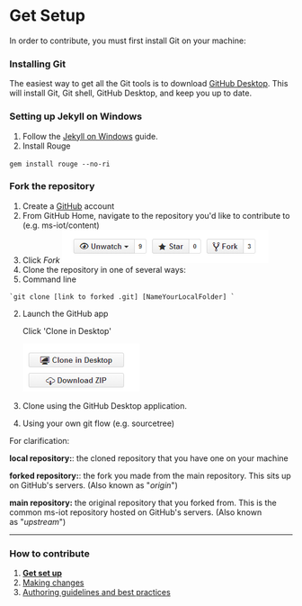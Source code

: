 # Get Setup 

In order to contribute, you must first install Git on your machine:

### Installing Git 

The easiest way to get all the Git tools is to download [GitHub Desktop](https://desktop.github.com/).  This will install Git, Git shell, GitHub Desktop, and keep you up to date.

### Setting up Jekyll on Windows
1. Follow the [Jekyll on Windows](http://jekyllrb.com/docs/windows/) guide. 
2. Install Rouge
  
  `gem install rouge --no-ri`

### Fork the repository

1. Create a [GitHub](https://github.com/) account 
2. From GitHub Home, navigate to the repository you'd like to contribute to (e.g. ms-iot/content)
3. Click *Fork* ![Fork](../images/GitHubFork.png) 
4. Clone the repository in one of several ways: 
  1. Command line 
  
    `git clone [link to forked .git] [NameYourLocalFolder] `
  2. Launch the GitHub app 
  
     Click 'Clone in Desktop'
     
     ![Clone](../images/GitHubClone.png)
  3. Clone using the GitHub Desktop application. 
  4. Using your own git flow (e.g. sourcetree) 
 

For clarification:

**local repository:**: the cloned repository that you have one on your machine 

**forked repository:**: the fork you made from the main repository. This sits up on GitHub's servers. (Also known as "*origin*") 

**main repository:** the original repository that you forked from. This is the common ms-iot repository hosted on GitHub's servers. (Also known as "*upstream*") 

___

### How to contribute

1. **[Get set up](get-setup.md)**
2. [Making changes](making-changes.md) 
3. [Authoring guidelines and best practices](authoring-guidelines.md.md)